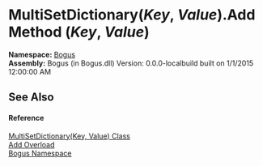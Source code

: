 # MultiSetDictionary(*Key*, *Value*).Add Method (*Key*, *Value*)
 

**Namespace:**&nbsp;<a href="N_Bogus">Bogus</a><br />**Assembly:**&nbsp;Bogus (in Bogus.dll) Version: 0.0.0-localbuild built on 1/1/2015 12:00:00 AM

## See Also


#### Reference
<a href="T_Bogus_MultiSetDictionary_2">MultiSetDictionary(Key, Value) Class</a><br /><a href="Overload_Bogus_MultiSetDictionary_2_Add">Add Overload</a><br /><a href="N_Bogus">Bogus Namespace</a><br />